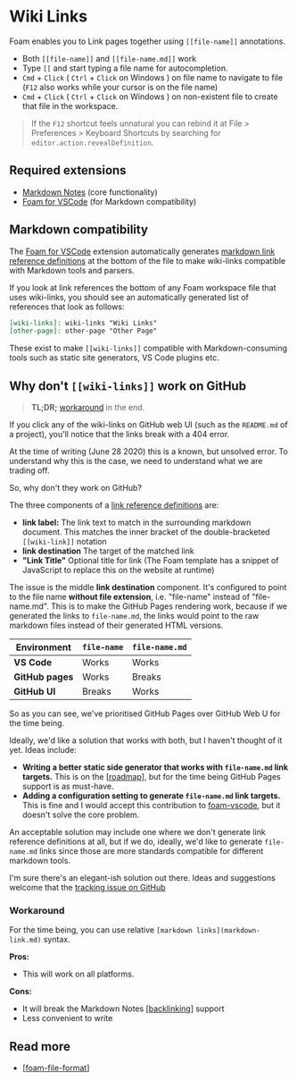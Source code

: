 # Wiki Links

Foam enables you to Link pages together using `[[file-name]]` annotations.

- Both `[[file-name]]` and `[[file-name.md]]` work
- Type `[[` and start typing a file name for autocompletion.
- `Cmd` + `Click` ( `Ctrl` + `Click` on Windows ) on file name to navigate to file (`F12` also works while your cursor is on the file name)
- `Cmd` + `Click` ( `Ctrl` + `Click` on Windows ) on non-existent file to create that file in the workspace.

> If the `F12` shortcut feels unnatural you can rebind it at File > Preferences > Keyboard Shortcuts by searching for `editor.action.revealDefinition`.

## Required extensions

 - [Markdown Notes](https://marketplace.visualstudio.com/items?itemName=kortina.vscode-markdown-notes) (core functionality)
 - [Foam for VSCode](https://marketplace.visualstudio.com/items?itemName=foam.foam-vscode) (for Markdown compatibility)

## Markdown compatibility

The [Foam for VSCode](https://marketplace.visualstudio.com/items?itemName=foam.foam-vscode) extension automatically generates [markdown link reference definitions](https://spec.commonmark.org/0.29/#link-reference-definitions) at the bottom of the file to make wiki-links compatible with Markdown tools and parsers.

If you look at link references the bottom of any Foam workspace file that uses wiki-links, you should see an automatically generated list of references that look as follows:

```markdown
[wiki-links]: wiki-links "Wiki Links"
[other-page]: other-page "Other Page"
```

These exist to make `[[wiki-links]]` compatible with Markdown-consuming tools such as static site generators, VS Code plugins etc. 

## Why don't `[[wiki-links]]` work on GitHub

> **TL;DR;** [workaround](#workaround) in the end.

If you click any of the wiki-links on GitHub web UI (such as the `README.md` of a project), you'll notice that the links break with a 404 error.

At the time of writing (June 28 2020) this is a known, but unsolved error. To understand why this is the case, we need to understand what we are trading off.

So, why don't they work on GitHub?

The three components of a [link reference definitions](https://spec.commonmark.org/0.29/#link-reference-definitions) are:

- **link label:** The link text to match in the surrounding markdown document. This matches the inner bracket of the double-bracketed `[[wiki-link]]` notation
- **link destination** The target of the matched link
- **"Link Title"** Optional title for link (The Foam template has a snippet of JavaScript to replace this on the website at runtime)

The issue is the middle **link destination** component. It's configured to point to the file name **without file extension**, i.e. "file-name" instead of "file-name.md". This is to make the GitHub Pages rendering work, because if we generated the links to `file-name.md`, the links would point to the raw markdown files instead of their generated HTML versions.

| Environment      | `file-name` | `file-name.md` |
| ---------------- | ----------- | -------------- |
| **VS Code**      | Works       | Works          |
| **GitHub pages** | Works       | Breaks         |
| **GitHub UI**    | Breaks      | Works          |

So as you can see, we've prioritised GitHub Pages over GitHub Web U for the time being.

Ideally, we'd like a solution that works with both, but I haven't thought of it yet. Ideas include:

- **Writing a better static side generator that works with `file-name.md` link targets.** This is on the [[roadmap]], but for the time being GitHub Pages support is as must-have.
- **Adding a configuration setting to generate `file-name.md` link targets.** This is fine and I would accept this contribution to [foam-vscode](https://github.com/foambubble/foam/tree/master/packages/foam-vscode), but it doesn't solve the core problem.

An acceptable solution may include one where we don't generate link reference definitions at all, but if we do, ideally, we'd like to generate `file-name.md` links since those are more standards compatible for different markdown tools.

I'm sure there's an elegant-ish solution out there. Ideas and suggestions welcome that the [tracking issue on GitHub](https://github.com/foambubble/foam/issues/16)

### Workaround

For the time being, you can use relative `[markdown links](markdown-link.md)` syntax.

**Pros:**

- This will work on all platforms.

**Cons:**

- It will break the Markdown Notes [[backlinking]] support
- Less convenient to write

## Read more

- [[foam-file-format]]

[//begin]: # "Autogenerated link references for markdown compatibility"
[wiki-links]: wiki-links "Wiki Links"
[roadmap]: roadmap "Roadmap"
[backlinking]: backlinking "Backlinking"
[foam-file-format]: foam-file-format "Foam File Format"
[//end]: # "Autogenerated link references"
